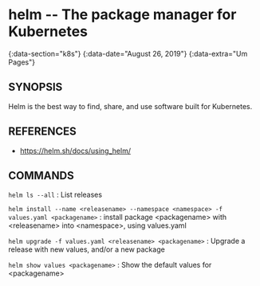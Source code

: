 # helm -- The package manager for Kubernetes
{:data-section="k8s"}
{:data-date="August 26, 2019"}
{:data-extra="Um Pages"}

## SYNOPSIS

Helm is the best way to find, share, and use software built for Kubernetes.

## REFERENCES

* https://helm.sh/docs/using_helm/

## COMMANDS

`helm ls --all`
: List releases

`helm install --name <releasename> --namespace <namespace> -f values.yaml <packagename>`
: install package \<packagename\> with \<releasename\> into \<namespace\>, using values.yaml

`helm upgrade -f values.yaml <releasename> <packagename>`
: Upgrade a release with new values, and/or a new package

`helm show values <packagename>`
: Show the default values for \<packagename\>

